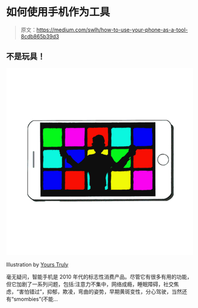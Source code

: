 # 如何使用手机作为工具

> 原文：<https://medium.com/swlh/how-to-use-your-phone-as-a-tool-8cdb865b39d3>

## 不是玩具！

![](img/f6843290d181b6a7b3cd4d3b0d3fe28c.png)

Illustration by [Yours Truly](http://www.antondy.com)

毫无疑问，智能手机是 2010 年代的标志性消费产品。尽管它有很多有用的功能，但它加剧了一系列问题，包括:注意力不集中，网络成瘾，睡眠障碍，社交焦虑，“害怕错过”，抑郁，欺凌，弯曲的姿势，早期黄斑变性，分心驾驶，当然还有“smombies”(不能…